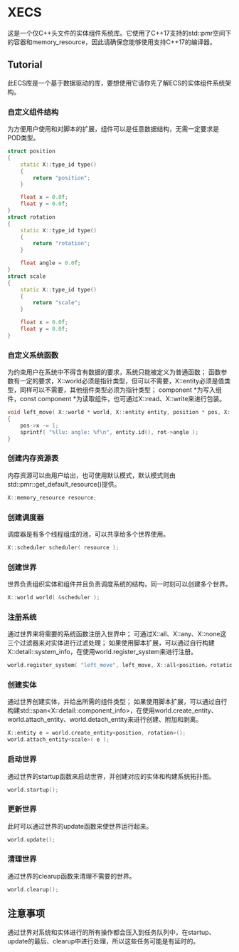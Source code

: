 # XECS
这是一个仅C++头文件的实体组件系统库。它使用了C++17支持的std::pmr空间下的容器和memory_resource，因此请确保您能够使用支持C++17的编译器。


## Tutorial
此ECS库是一个基于数据驱动的库，要想使用它请你先了解ECS的实体组件系统架构。


### 自定义组件结构
为方便用户使用和对脚本的扩展，组件可以是任意数据结构，无需一定要求是POD类型。
```C++
struct position
{
    static X::type_id type()
    {
        return "position";
    }

    float x = 0.0f;
    float y = 0.0f;
}
struct rotation
{
    static X::type_id type()
    {
        return "rotation";
    }

    float angle = 0.0f;
}
struct scale
{
    static X::type_id type()
    {
        return "scale";
    }

    float x = 0.0f;
    float y = 0.0f;
}
```


### 自定义系统函数
为约束用户在系统中不得含有数据的要求，系统只能被定义为普通函数；
函数参数有一定的要求，X::world必须是指针类型，但可以不需要，X::entity必须是值类型，同样可以不需要，其他组件类型必须为指针类型；
component *为写入组件，const component *为读取组件，也可通过X::read<component>、X::write<component>来进行包装。
```C++
void left_move( X::world * world, X::entity entity, position * pos, X::read<rotation> rot )
{
    pos->x -= 1;
    sprintf( "%llu: angle: %f\n", entity.id(), rot->angle );
}
```


### 创建内存资源表
内存资源可以由用户给出，也可使用默认模式，默认模式则由std::pmr::get_default_resource()提供。
```C++
X::memory_resource resource;
```


### 创建调度器
调度器是有多个线程组成的池，可以共享给多个世界使用。
```C++
X::scheduler scheduler( resource );
```


### 创建世界
世界负责组织实体和组件并且负责调度系统的结构，同一时刻可以创建多个世界。
```C++
X::world world( &scheduler );
```


### 注册系统
通过世界来将需要的系统函数注册入世界中；
可通过X::all、X::any、X::none这三个过滤器来对实体进行过滤处理；
如果使用脚本扩展，可以通过自行构建X::detail::system_info，在使用world.register_system来进行注册。
```C++
world.register_system( "left_move", left_move, X::all<position，rotation>{}, X::any<scale>{} );
```


### 创建实体
通过世界创建实体，并给出所需的组件类型；
如果使用脚本扩展，可以通过自行构建std::span<X::detail::component_info>，在使用world.create_entity、world.attach_entity、world.detach_entity来进行创建、附加和剥离。
```C++
X::entity e = world.create_entity<position, rotation>();
world.attach_entity<scale>( e );
```


### 启动世界
通过世界的startup函数来启动世界，并创建对应的实体和构建系统拓扑图。
```C++
world.startup();
```


### 更新世界
此时可以通过世界的update函数来使世界运行起来。
```C++
world.update();
```


### 清理世界
通过世界的clearup函数来清理不需要的世界。
```C++
world.clearup();
```


## 注意事项
通过世界对系统和实体进行的所有操作都会压入到任务队列中，在startup、update的最后、clearup中进行处理，所以这些任务可能是有延时的。
